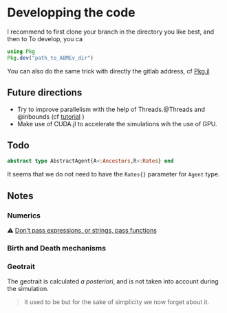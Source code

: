 # Developping the code
I recommend to first clone your branch in the directory you like best, and then to
To develop, you ca
```julia
using Pkg
Pkg.dev("path_to_ABMEv_dir")
```
You can also do the same trick with directly the gitlab address, cf [Pkg.jl](https://docs.julialang.org/en/v1/stdlib/Pkg/index.html)

## Future directions
- Try to improve parallelism with the help of Threads.@Threads and @inbounds (cf [tutorial](https://juliagpu.gitlab.io/CUDA.jl/tutorials/introduction/#Introduction-1) )
- Make use of CUDA.jl to accelerate the simulations wih the use of GPU.

## Todo
```julia
abstract type AbstractAgent{A<:Ancestors,R<:Rates} end
```
It seems that we do not need to have the `Rates{}` parameter for `Agent` type.


## Notes
### Numerics
:warning:
[Don’t pass expressions, or strings, pass functions](https://www.youtube.com/watch?v=mSgXWpvQEHE&t=573s)

### Birth and Death mechanisms
<!-- > We are always balanced between taking the integral of the competition and resource kernel as constant, or taking its maximum peak as constant. -->

<!-- :poop: -->
### Geotrait
The geotrait is calculated *a posteriori*, and is not taken into account during the simulation.
> It used to be but for the sake of simplicity we now forget about it.
